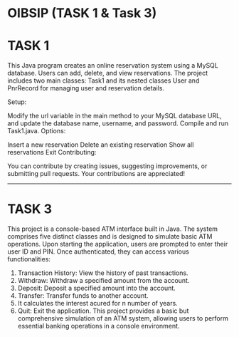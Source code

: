 # OIBSIP (TASK 1 & Task 3)

# TASK 1

This Java program creates an online reservation system using a MySQL database. Users can add, delete, and view reservations. The project includes two main classes: Task1 and its nested classes User and PnrRecord for managing user and reservation details.

Setup:

Modify the url variable in the main method to your MySQL database URL, and update the database name, username, and password.
Compile and run Task1.java.
Options:

Insert a new reservation
Delete an existing reservation
Show all reservations
Exit
Contributing:

You can contribute by creating issues, suggesting improvements, or submitting pull requests. Your contributions are appreciated!

-----------------------------------------------------------------------------------------------------------------------------------------------------------------------------------------------------------------------

# TASK 3

This project is a console-based ATM interface built in Java. The system comprises five distinct classes and is designed to simulate basic ATM operations. Upon starting the application, users are prompted to enter their user ID and PIN. Once authenticated, they can access various functionalities:

1. Transaction History: View the history of past transactions.
2. Withdraw: Withdraw a specified amount from the account.
3. Deposit: Deposit a specified amount into the account.
4. Transfer: Transfer funds to another account.
5. It calculates the interest acured for n number of years.
6. Quit: Exit the application.
This project provides a basic but comprehensive simulation of an ATM system, allowing users to perform essential banking operations in a console environment.
